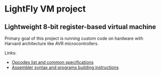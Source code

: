 # LightFly VM project
## Lightweight 8-bit register-based virtual machine

Primary goal of this project is running custom code on hardware with Harvard architecture like AVR microcontrollers.

Links:
* [Opcodes list and common specifications](SPEC.md)
* [Assembler syntax and programs building instructions](SYNTAX.md)